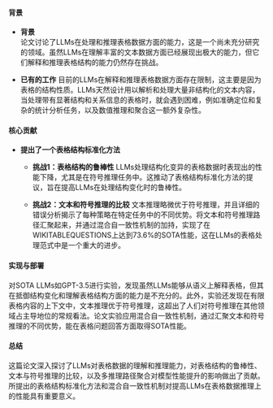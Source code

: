 #### 背景
- **背景**       
    论文讨论了LLMs在处理和推理表格数据方面的能力，这是一个尚未充分研究的领域。虽然LLMs在理解丰富的文本数据方面已经展现出极大的能力，但它们解释和推理表格结构的能力仍然存在挑战。

- **已有的工作**
    目前的LLMs在解释和推理表格数据方面存在限制，这主要是因为表格的结构性质。LLMs天然设计用以解析和处理大量非结构化的文本内容，当处理带有显著结构和关系信息的表格时，就会遇到困难，例如准确定位和复杂的统计分析任务，以及数值推理和聚合这一额外复杂性。

#### 核心贡献
- **提出了一个表格结构标准化方法**
    - **挑战1：表格结构的鲁棒性**
        LLMs处理结构化变异的表格数据时表现出的性能下降，尤其是在符号推理任务中。这推动了表格结构标准化方法的提议，旨在提高LLMs在处理结构变化时的鲁棒性。
  
    - **挑战2：文本和符号推理的比较**
        文本推理略微优于符号推理，并且详细的错误分析揭示了每种策略在特定任务中的不同优势。将文本和符号推理路径汇聚起来，并通过混合自一致性机制的加持，实现了在WIKITABLEQUESTIONS上达到73.6%的SOTA性能，这在LLMs的表格处理范式中是一个重大的进步。
        
#### 实现与部署
对SOTA LLMs如GPT-3.5进行实验，发现虽然LLMs能够从语义上解释表格，但其在抵御结构变化和理解表格结构方面的能力是不充分的。此外，实验还发现在有限表格内容的上下文中，文本推理优于符号推理，这超出了人们对符号推理在其他领域占主导地位的常规看法。论文实验应用混合自一致性机制，通过汇聚文本和符号推理的不同优势，能在表格问题回答方面取得SOTA性能。

#### 总结
这篇论文深入探讨了LLMs对表格数据的理解和推理能力，对表格结构的鲁棒性、文本与符号推理的比较，以及多推理路径聚合对模型性能提升的影响做出了贡献。所提出的表格结构标准化方法和混合自一致性机制对提高LLMs在表格数据推理上的性能具有重要意义。